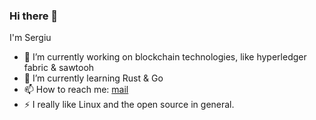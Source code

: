### Hi there 👋

<!--
**sergiupopescu199/sergiupopescu199** is a ✨ _special_ ✨ repository because its `README.md` (this file) appears on your GitHub profile.
-->
I'm Sergiu

- 🔭 I’m currently working on blockchain technologies, like hyperledger fabric & sawtooh
- 🌱 I’m currently learning Rust & Go
- 📫 How to reach me: [mail](mailto:sergiupopescu2@gmail.com)
- ⚡ I really like Linux and the open source in general.

